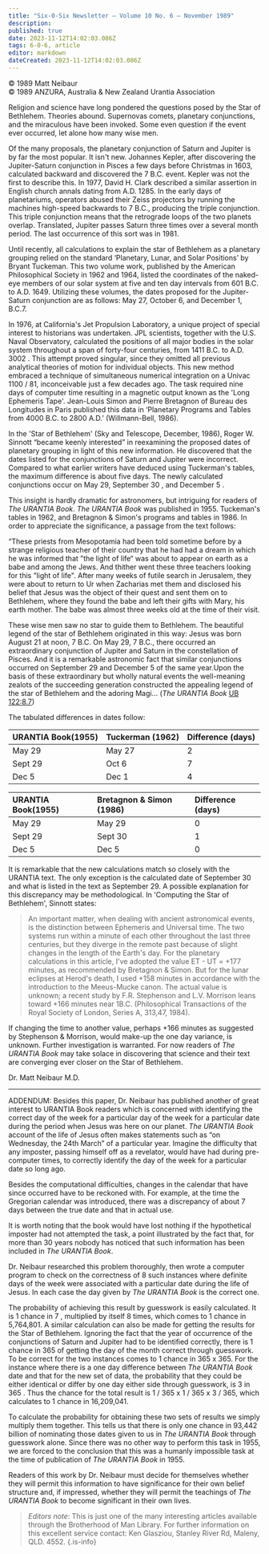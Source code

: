 ```yaml
---
title: "Six-0-Six Newsletter — Volume 10 No. 6 — November 1989"
description: 
published: true
date: 2023-11-12T14:02:03.086Z
tags: 6-0-6, article
editor: markdown
dateCreated: 2023-11-12T14:02:03.086Z
---
```


<p class="v-card v-sheet theme--light gray lighten-3 px-2 py-1">© 1989 Matt Neibaur<br>© 1989 ANZURA, Australia & New Zealand Urantia Association</p>

Religion and science have long pondered the questions posed by the Star of Bethlehem. Theories abound. Supernovas comets, planetary conjunctions, and the miraculous have been invoked. Some even question if the event ever occurred, let alone how many wise men.

Of the many proposals, the planetary conjunction of Saturn and Jupiter is by far the most popular. It isn't new. Johannes Kepler, after discovering the Jupiter-Saturn conjunction in Pisces a few days before Christmas in 1603, calculated backward and discovered the 7 B.C. event. Kepler was not the first to describe this. In 1977, David H. Clark described a similar assertion in English church annals dating from A.D. 1285. In the early days of planetariums, operators abused their Zeiss projectors by running the machines high-speed backwards to 7 B.C., producing the triple conjunction. This triple conjunction means that the retrograde loops of the two planets overlap. Translated, Jupiter passes Saturn three times over a several month period. The last occurrence of this sort was in 1981.

Until recently, all calculations to explain the star of Bethlehem as a planetary grouping relied on the standard ‘Planetary, Lunar, and Solar Positions’ by Bryant Tuckeman. This two volume work, published by the American Philosophical Society in 1962 and 1964, listed the coordinates of the naked-eye members of our solar system at five and ten day intervals from 601 B.C. to A.D. 1649. Utilizing these volumes, the dates proposed for the Jupiter-Saturn conjunction are as follows: May 27, October 6, and December 1, B.C.7.

In 1976, at California's Jet Propulsion Laboratory, a unique project of special interest to historians was undertaken. JPL scientists, together with the U.S. Naval Observatory, calculated the positions of all major bodies in the solar system throughout a span of forty-four centuries, from 1411 B.C. to A.D. 3002 . This attempt proved singular, since they omitted all previous analytical theories of motion for individual objects. This new method embraced a technique of simultaneous numerical integration on a Univac 1100 / 81, inconceivable just a few decades ago. The task required nine days of computer time resulting in a magnetic output known as the 'Long Ephemeris Tape'. Jean-Louis Simon and Pierre Bretagnon of Bureau des Longitudes in Paris published this data in ‘Planetary Programs and Tables from 4000 B.C. to 2800 A.D.’ (Willmann-Bell, 1986).

In the 'Star of Bethlehem' (Sky and Telescope, December, 1986), Roger W. Sinnott “became keenly interested” in reexamining the proposed dates of planetary grouping in light of this new information. He discovered that the dates listed for the conjunctions of Saturn and Jupiter were incorrect. Compared to what earlier writers have deduced using Tuckerman's tables, the maximum difference is about five days. The newly calculated conjunctions occur on May 29, September 30 , and December 5 .

This insight is hardly dramatic for astronomers, but intriguing for readers of _The URANTIA Book_. _The URANTIA Book_ was published in 1955. Tuckeman's tables in 1962, and Bretagnon & Simon's programs and tables in 1986. In order to appreciate the significance, a passage from the text follows:

“These priests from Mesopotamia had been told sometime before by a strange religious teacher of their country that he had had a dream in which he was informed that ”the light of life“ was about to appear on earth as a babe and among the Jews. And thither went these three teachers looking for this ”light of life". After many weeks of futile search in Jerusalem, they were about to return to Ur when Zacharias met them and disclosed his belief that Jesus was the object of their quest and sent them on to Bethlehem, where they found the babe and left their gifts with Mary, his earth mother. The babe was almost three weeks old at the time of their visit.

These wise men saw no star to guide them to Bethlehem. The beautiful legend of the star of Bethlehem originated in this way: Jesus was born August 21 at noon, 7 B.C. On May 29, 7 B.C., there occurred an extraordinary conjunction of Jupiter and Saturn in the constellation of Pisces. And it is a remarkable astronomic fact that similar conjunctions occurred on September 29 and December 5 of the same year.Upon the basis of these extraordinary but wholly natural events the well-meaning zealots of the succeeding generation constructed the appealing legend of the star of Bethlehem and the adoring Magi... (_The URANTIA Book_ [UB 122:8.7](/en/The_Urantia_Book/122#p8_7))

The tabulated differences in dates follow:

| URANTIA Book(1955) | Tuckerman (1962) | Difference (days) |
| :--- | :--- | :--- |
| May 29 | May 27 | 2 |
| Sept 29 | Oct 6 | 7 |
| Dec 5 | Dec 1 | 4 |

URANTIA Book(1955) | Bretagnon & Simon (1986) | Difference (days) |
| :--- | :--- | :--- |
May 29 | May 29 | 0
Sept 29 | Sept 30 | 1
Dec 5 | Dec 5 | 0

It is remarkable that the new calculations match so closely with the URANTIA text. The only exception is the calculated date of September 30 and what is listed in the text as September 29. A possible explanation for this discrepancy may be methodological. In 'Computing the Star of Bethlehem', Sinnott states:

> An important matter, when dealing with ancient astronomical events, is the distinction between Ephemeris and Universal time. The two systems run within a minute of each other throughout the last three centuries, but they diverge in the remote past because of slight changes in the length of the Earth's day. For the planetary calculations in this article, I've adopted the value ET - UT = +177 minutes, as recommended by Bretagnon & Simon. But for the lunar eclipses at Herod's death, I used +158 minutes in accordance with the introduction to the Meeus-Mucke canon. The actual value is unknown; a recent study by F.R. Stephenson and L.V. Morrison leans toward +166 minutes near 1B.C. (Philosophical Transactions of the Royal Society of London, Series A, 313,47, 1984).

If changing the time to another value, perhaps +166 minutes as suggested by Stephenson \& Morrison, would make-up the one day variance, is unknown. Further investigation is warranted. For now readers of _The URANTIA Book_ may take solace in discovering that science and their text are converging ever closer on the Star of Bethlehem.

Dr. Matt Neibaur M.D.

---

ADDENDUM: Besides this paper, Dr. Neibaur has published another of great interest to URANTIA Book readers which is concerned with identifying the correct day of the week for a particular day of the week for a particular date during the period when Jesus was here on our planet. _The URANTIA Book_ account of the life of Jesus often makes statements such as “on Wednesday, the 24th March” of a particular year. Imagine the difficulty that any imposter, passing himself off as a revelator, would have had during pre-computer times, to correctly identify the day of the week for a particular date so long ago.

Besides the computational difficulties, changes in the calendar that have since occurred have to be reckoned with. For example, at the time the Gregorian calendar was introduced, there was a discrepancy of about 7 days between the true date and that in actual use.

It is worth noting that the book would have lost nothing if the hypothetical imposter had not attempted the task, a point illustrated by the fact that, for more than 30 years nobody has noticed that such information has been included in _The URANTIA Book_.

Dr. Neibaur researched this problem thoroughly, then wrote a computer program to check on the correctness of 8 such instances where definite days of the week were associated with a particular date during the life of Jesus. In each case the day given by _The URANTIA Book_ is the correct one.

The probability of achieving this result by guesswork is easily calculated. It is 1 chance in 7 , multiplied by itself 8 times, which comes to 1 chance in 5,764,801. A similar calculation can also be made for getting the results for the Star of Bethlehem. Ignoring the fact that the year of occurrence of the conjunctions of Saturn and Jupiter had to be identified correctly, there is 1 chance in 365 of getting the day of the month correct through guesswork. To be correct for the two instances comes to 1 chance in 365 x 365. For the instance where there is a one day difference between _The URANTIA Book_ date and that for the new set of data, the probability that they could be either identical or differ by one day either side through guesswork, is 3 in 365 . Thus the chance for the total result is 1 / 365 x 1 / 365 x 3 / 365, which calculates to 1 chance in 16,209,041.

To calculate the probability for obtaining these two sets of results we simply multiply them together. This tells us that there is only one chance in 93,442 billion of nominating those dates given to us in _The URANTIA Book_ through guesswork alone. Since there was no other way to perform this task in 1955, we are forced to the conclusion that this was a humanly impossible task at the time of publication of _The URANTIA Book_ in 1955.

Readers of this work by Dr. Neibaur must decide for themselves whether they will permit this information to have significance for their own belief structure and, if impressed, whether they will permit the teachings of _The URANTIA Book_ to become significant in their own lives.

> _Editors note_: This is just one of the many interesting articles available through the Brotherhood of Man Library. For further information on this excellent service contact: Ken Glasziou, Stanley River Rd, Maleny, QLD. 4552.
{.is-info}